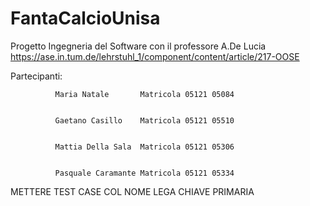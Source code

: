 # FantaCalcioUnisa
Progetto Ingegneria del Software con il professore A.De Lucia
https://ase.in.tum.de/lehrstuhl_1/component/content/article/217-OOSE

Partecipanti:
      
              Maria Natale       Matricola 05121 05084


              Gaetano Casillo    Matricola 05121 05510
              
              
              Mattia Della Sala  Matricola 05121 05306
              
              
              Pasquale Caramante Matricola 05121 05334






METTERE TEST CASE COL NOME LEGA CHIAVE PRIMARIA 
